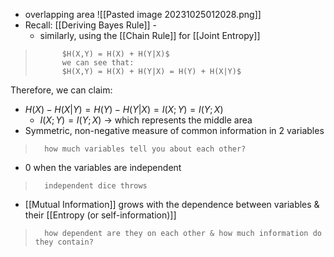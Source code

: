 - overlapping area
	![[Pasted image 20231025012028.png]]
- Recall: [[Deriving Bayes Rule]] - 
	- similarly, using the [[Chain Rule]] for [[Joint Entropy]] 
>			$H(X,Y) = H(X) + H(Y|X)$ 
>			we can see that:
>			$H(X,Y) = H(X) + H(Y|X) = H(Y) + H(X|Y)$

Therefore, we can claim:
- $H(X) - H(X|Y) = H(Y) - H(Y|X) = I(X;Y) = I(Y;X)$
	- $I(X;Y) = I(Y;X)$ $\rightarrow$ which represents the middle area
- Symmetric, non-negative measure of common information in 2 variables
>		how much variables tell you about each other?
- 0 when the variables are independent
>		independent dice throws
- [[Mutual Information]] grows with the dependence between variables & their [[Entropy (or self-information)]]
>		how dependent are they on each other & how much information do they contain?